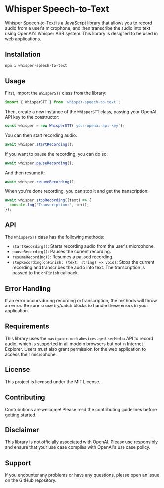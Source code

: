 # Whisper Speech-to-Text

Whisper Speech-to-Text is a JavaScript library that allows you to record audio from a user's microphone, and then transcribe the audio into text using OpenAI's Whisper ASR system. This library is designed to be used in web applications.

## Installation

```bash
npm i whisper-speech-to-text
```

## Usage

First, import the `WhisperSTT` class from the library:

```javascript
import { WhisperSTT } from 'whisper-speech-to-text';
```

Then, create a new instance of the `WhisperSTT` class, passing your OpenAI API key to the constructor:

```javascript
const whisper = new WhisperSTT('your-openai-api-key');
```

You can then start recording audio:

```javascript
await whisper.startRecording();
```

If you want to pause the recording, you can do so:

```javascript
await whisper.pauseRecording();
```

And then resume it:

```javascript
await whisper.resumeRecording();
```

When you're done recording, you can stop it and get the transcription:

```javascript
await whisper.stopRecording((text) => {
  console.log('Transcription:', text);
});
```

## API

The `WhisperSTT` class has the following methods:

- `startRecording()`: Starts recording audio from the user's microphone.
- `pauseRecording()`: Pauses the current recording.
- `resumeRecording()`: Resumes a paused recording.
- `stopRecording(onFinish: (text: string) => void)`: Stops the current recording and transcribes the audio into text. The transcription is passed to the `onFinish` callback.

## Error Handling

If an error occurs during recording or transcription, the methods will throw an error. Be sure to use try/catch blocks to handle these errors in your application.

## Requirements

This library uses the `navigator.mediaDevices.getUserMedia` API to record audio, which is supported in all modern browsers but not in Internet Explorer. Users must also grant permission for the web application to access their microphone.

## License

This project is licensed under the MIT License.

## Contributing

Contributions are welcome! Please read the contributing guidelines before getting started.

## Disclaimer

This library is not officially associated with OpenAI. Please use responsibly and ensure that your use case complies with OpenAI's use case policy.

## Support

If you encounter any problems or have any questions, please open an issue on the GitHub repository.
